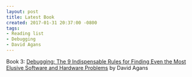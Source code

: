 ```yaml
---
layout: post
title: Latest Book
created: 2017-01-31 20:37:00 -0800
tags:
- Reading list
- Debugging
- David Agans
---
```

Book 3: [Debugging: The 9 Indispensable Rules for Finding Even the Most Elusive Software and Hardware Problems][nine-debugging] by David Agans

[nine-debugging]: https://www.amazon.com/Debugging-Indispensable-Software-Hardware-Problems/dp/0814474578/ref=sr_1_1?ie=UTF8&qid=1485923783&sr=8-1&keywords=9+indispensable+debugging
